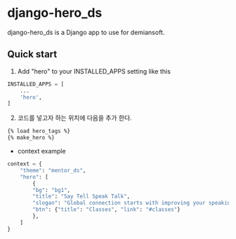 django-hero_ds
==========

django-hero_ds is a Django app to use for demiansoft. 

Quick start
------------

1. Add "hero" to your INSTALLED_APPS setting like this
```python
INSTALLED_APPS = [
    ...
    'hero',
]
```

2. 코드를 넣고자 하는 위치에 다음을 추가 한다.
```html
{% load hero_tags %}
{% make_hero %}
```

* context example
```python
context = {
    "theme": "mentor_ds",
    "hero": [
        {
        "bg": "bg1",
        "title": "Say Tell Speak Talk",
        "slogan": "Global connection starts with improving your speaking skills<br>Let’s get to talking!",
        "btn": {"title": "Classes", "link": "#classes"}
        },
    ]
}
```
